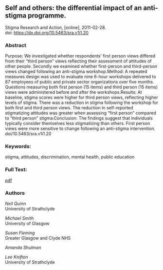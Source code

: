 ## Self and others: the differential impact of an anti-stigma programme. ##  
Stigma Research and Action, [online], 2011-02-28.  
 doi: https://dx.doi.org/10.5463/sra.v1i1.20

### Abstract ###
Purpose: We investigated whether respondents’ first person views differed from their “third person” views reflecting their assessment of attitudes of other people. Secondly we examined whether first-person and third-person views changed following an anti-stigma workshop.Method: A repeated measures design was used to evaluate nine 6-hour workshops delivered to 87 employees of public and private sector organizations over five months. Questions measuring both first person (15 items) and third person (15 items) views were administered before and after the workshops.Results: At baseline, stigma scores were higher for third person views, reflecting higher levels of stigma. There was a reduction in stigma following the workshop for both first and third person views. The reduction in self-reported stigmatizing attitudes was greater when assessing “first person” compared to “third person” stigma.Conclusion: The findings suggest that individuals typically consider themselves less stigmatizing than others. First person views were more sensitive to change following an anti-stigma intervention. doi/10.5463/sra.v1i1.20

### Keywords: ###
stigma, attitudes, discrimination, mental health, public education

### Full Text: ###
[pdf](https://osf.io/fyuxj)

### Authors ####
*Neil Quinn*  
University of Strathclyde

*Michael Smith*  
University of Glasgow

*Susan Fleming*  
Greater Glasgow and Clyde NHS

*Amanda Shulman*  


*Lee Knifton*  
University of Strathclyde